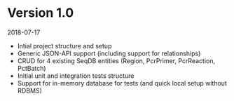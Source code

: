 # Version 1.0

2018-07-17

* Intial project structure and setup
* Generic JSON-API support (including support for relationships)
* CRUD for 4 existing SeqDB entities (Region, PcrPrimer, PcrReaction, PctBatch)
* Initial unit and integration tests structure
* Support for in-memory database for tests (and quick local setup without RDBMS)
